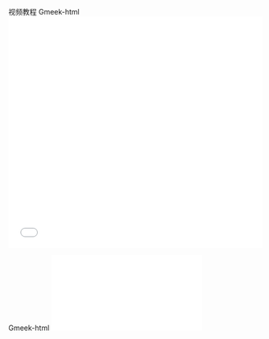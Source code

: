 视频教程
Gmeek-html <iframe src="//player.bilibili.com/player.html?isOutside=true&aid=1604800941&bvid=BV1qm421M7Xs&cid=1588230883&p=1&autoplay=0" scrolling="no" border="0" frameborder="no" framespacing="0" allowfullscreen="true" width="100%" height="460px"></iframe>

Gmeek-html <iframe src="//player.bilibili.com/player.html?isOutside=true&aid=1305790042&bvid=BV1GM4m1m7ZD&cid=1588230883&p=1" scrolling="no" border="0" frameborder="no" framespacing="0" allowfullscreen="true"></iframe>